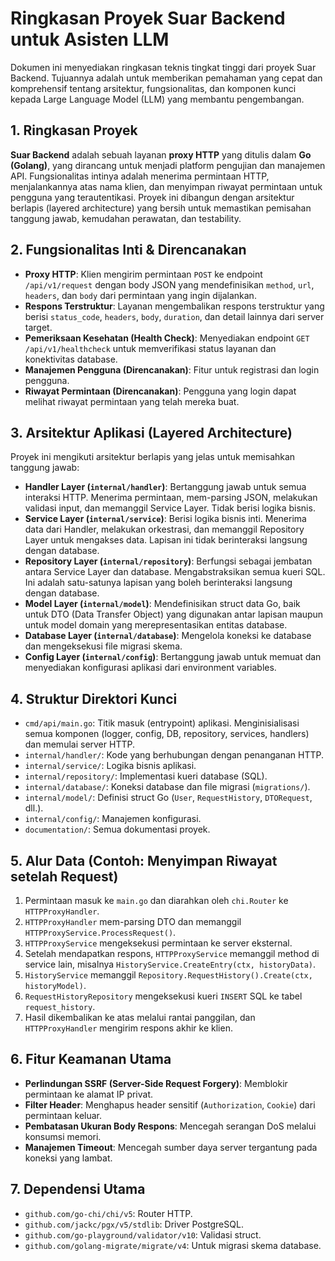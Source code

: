 # Ringkasan Proyek Suar Backend untuk Asisten LLM

Dokumen ini menyediakan ringkasan teknis tingkat tinggi dari proyek Suar Backend. Tujuannya adalah untuk memberikan pemahaman yang cepat dan komprehensif tentang arsitektur, fungsionalitas, dan komponen kunci kepada Large Language Model (LLM) yang membantu pengembangan.

## 1. Ringkasan Proyek

**Suar Backend** adalah sebuah layanan **proxy HTTP** yang ditulis dalam **Go (Golang)**, yang dirancang untuk menjadi platform pengujian dan manajemen API. Fungsionalitas intinya adalah menerima permintaan HTTP, menjalankannya atas nama klien, dan menyimpan riwayat permintaan untuk pengguna yang terautentikasi. Proyek ini dibangun dengan arsitektur berlapis (layered architecture) yang bersih untuk memastikan pemisahan tanggung jawab, kemudahan perawatan, dan testability.

## 2. Fungsionalitas Inti & Direncanakan

-   **Proxy HTTP**: Klien mengirim permintaan `POST` ke endpoint `/api/v1/request` dengan body JSON yang mendefinisikan `method`, `url`, `headers`, dan `body` dari permintaan yang ingin dijalankan.
-   **Respons Terstruktur**: Layanan mengembalikan respons terstruktur yang berisi `status_code`, `headers`, `body`, `duration`, dan detail lainnya dari server target.
-   **Pemeriksaan Kesehatan (Health Check)**: Menyediakan endpoint `GET /api/v1/healthcheck` untuk memverifikasi status layanan dan konektivitas database.
-   **Manajemen Pengguna (Direncanakan)**: Fitur untuk registrasi dan login pengguna.
-   **Riwayat Permintaan (Direncanakan)**: Pengguna yang login dapat melihat riwayat permintaan yang telah mereka buat.

## 3. Arsitektur Aplikasi (Layered Architecture)

Proyek ini mengikuti arsitektur berlapis yang jelas untuk memisahkan tanggung jawab:

-   **Handler Layer (`internal/handler`)**: Bertanggung jawab untuk semua interaksi HTTP. Menerima permintaan, mem-parsing JSON, melakukan validasi input, dan memanggil Service Layer. Tidak berisi logika bisnis.
-   **Service Layer (`internal/service`)**: Berisi logika bisnis inti. Menerima data dari Handler, melakukan orkestrasi, dan memanggil Repository Layer untuk mengakses data. Lapisan ini tidak berinteraksi langsung dengan database.
-   **Repository Layer (`internal/repository`)**: Berfungsi sebagai jembatan antara Service Layer dan database. Mengabstraksikan semua kueri SQL. Ini adalah satu-satunya lapisan yang boleh berinteraksi langsung dengan database.
-   **Model Layer (`internal/model`)**: Mendefinisikan struct data Go, baik untuk DTO (Data Transfer Object) yang digunakan antar lapisan maupun untuk model domain yang merepresentasikan entitas database.
-   **Database Layer (`internal/database`)**: Mengelola koneksi ke database dan mengeksekusi file migrasi skema.
-   **Config Layer (`internal/config`)**: Bertanggung jawab untuk memuat dan menyediakan konfigurasi aplikasi dari environment variables.

## 4. Struktur Direktori Kunci

-   `cmd/api/main.go`: Titik masuk (entrypoint) aplikasi. Menginisialisasi semua komponen (logger, config, DB, repository, services, handlers) dan memulai server HTTP.
-   `internal/handler/`: Kode yang berhubungan dengan penanganan HTTP.
-   `internal/service/`: Logika bisnis aplikasi.
-   `internal/repository/`: Implementasi kueri database (SQL).
-   `internal/database/`: Koneksi database dan file migrasi (`migrations/`).
-   `internal/model/`: Definisi struct Go (`User`, `RequestHistory`, `DTORequest`, dll.).
-   `internal/config/`: Manajemen konfigurasi.
-   `documentation/`: Semua dokumentasi proyek.

## 5. Alur Data (Contoh: Menyimpan Riwayat setelah Request)

1.  Permintaan masuk ke `main.go` dan diarahkan oleh `chi.Router` ke `HTTPProxyHandler`.
2.  `HTTPProxyHandler` mem-parsing DTO dan memanggil `HTTPProxyService.ProcessRequest()`.
3.  `HTTPProxyService` mengeksekusi permintaan ke server eksternal.
4.  Setelah mendapatkan respons, `HTTPProxyService` memanggil method di service lain, misalnya `HistoryService.CreateEntry(ctx, historyData)`.
5.  `HistoryService` memanggil `Repository.RequestHistory().Create(ctx, historyModel)`.
6.  `RequestHistoryRepository` mengeksekusi kueri `INSERT` SQL ke tabel `request_history`.
7.  Hasil dikembalikan ke atas melalui rantai panggilan, dan `HTTPProxyHandler` mengirim respons akhir ke klien.

## 6. Fitur Keamanan Utama

-   **Perlindungan SSRF (Server-Side Request Forgery)**: Memblokir permintaan ke alamat IP privat.
-   **Filter Header**: Menghapus header sensitif (`Authorization`, `Cookie`) dari permintaan keluar.
-   **Pembatasan Ukuran Body Respons**: Mencegah serangan DoS melalui konsumsi memori.
-   **Manajemen Timeout**: Mencegah sumber daya server tergantung pada koneksi yang lambat.

## 7. Dependensi Utama

-   `github.com/go-chi/chi/v5`: Router HTTP.
-   `github.com/jackc/pgx/v5/stdlib`: Driver PostgreSQL.
-   `github.com/go-playground/validator/v10`: Validasi struct.
-   `github.com/golang-migrate/migrate/v4`: Untuk migrasi skema database.
